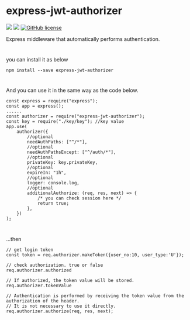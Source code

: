 # express-jwt-authorizer

![](https://img.shields.io/badge/language-Javascript-red) ![](https://img.shields.io/badge/version-0.3.5-brightgreen) [![GitHub license](https://img.shields.io/badge/license-MIT-blue.svg)](https://github.com/myyrakle/express-jwt-authorizer/blob/master/LICENSE)

Express middleware that automatically performs authentication.

#

you can install it as below

```
npm install --save express-jwt-authorizer
```

#

And you can use it in the same way as the code below.

```
const express = require("express");
const app = express();
......
const authorizer = require("express-jwt-authorizer");
const key = require("./key/key"); //key value
app.use(
    authorizer({
        //optional
        needAuthPaths: ["^/*"],
        //optional
        needAuthPathsExcept: ["^/auth/*"],
        //optional
        privateKey: key.privateKey,
        //optional
        expireIn: "1h",
        //optional
        logger: console.log,
        //optional
        additionalAuthorize: (req, res, next) => {
            /* you can check session here */
            return true;
        },
    })
);
```

#

...then

```
// get login token
const token = req.authorizer.makeToken({user_no:10, user_type:'U'});
```

```
// check authorization. true or false
req.authorizer.authorized
```

```
// If authorized, the token value will be stored.
req.authorizer.tokenValue
```

```
// Authentication is performed by receiving the token value from the authorization of the header.
// It is not necessary to use it directly.
req.authorizer.authorize(req, res, next);
```
